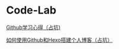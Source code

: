 # Code-Lab
[Github学习心得（占坑)](Github/github学习心得.md)

[如何使用Github和Hexo搭建个人博客（占坑）](Github/如何使用Github和Hexo搭建个人博客.md)